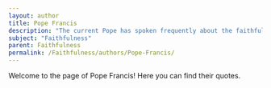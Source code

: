 ```yaml
---
layout: author
title: Pope Francis
description: "The current Pope has spoken frequently about the faithfulness of the Church to its mission and the faithful's dedication to service and compassion."
subject: "Faithfulness"
parent: Faithfulness
permalink: /Faithfulness/authors/Pope-Francis/
---
```


Welcome to the page of Pope Francis! Here you can find their quotes.
